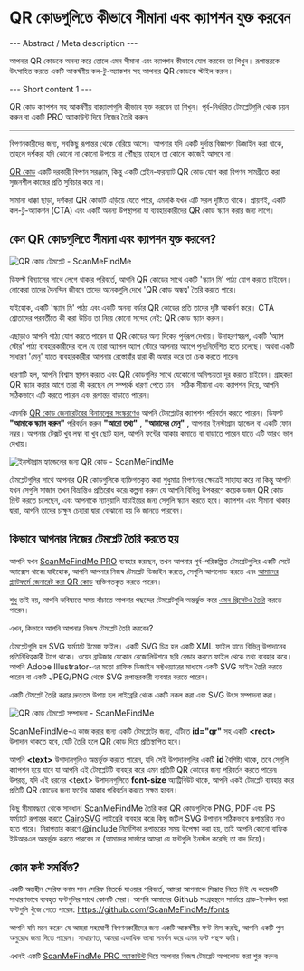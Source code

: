 <h1>QR কোডগুলিতে কীভাবে সীমানা এবং ক্যাপশন যুক্ত করবেন</h1>

--- Abstract / Meta description ---

আপনার QR কোডকে অনন্য করে তোলে এমন সীমানা এবং ক্যাপশন কীভাবে যোগ করবেন তা শিখুন। রূপান্তরকে উৎসাহিত করতে একটি আকর্ষণীয় কল-টু-অ্যাকশন সহ আপনার QR কোডকে স্টাইল করুন।

--- Short content 1 ---

QR কোড ক্যাপশন সহ আকর্ষণীয় বাক্যাংশগুলি কীভাবে যুক্ত করবেন তা শিখুন। পূর্ব-নির্ধারিত টেমপ্লেটগুলি থেকে চয়ন করুন বা একটি PRO অ্যাকাউন্ট দিয়ে নিজের তৈরি করুন৷

----------

<p>বিপণনকারীদের জন্য, সবকিছু রূপান্তর থেকে বেরিয়ে আসে। আপনার যদি একটি দুর্দান্ত বিজ্ঞাপন ডিজাইন করা থাকে, তাহলে দর্শকরা যদি কোনো না কোনো উপায়ে না পৌঁছায় তাহলে তা কোনো কাজেই আসবে না।</p>

<p><a href="#static:url">QR কোড</a> একটি দরকারী বিপণন সরঞ্জাম, কিন্তু একটি প্লেইন-ফরম্যাট QR কোড যোগ করা বিপণন সামগ্রীতে করা সৃজনশীল কাজের প্রতি সুবিচার করে না।</p>

<p>সামান্য ধাক্কা ছাড়া, দর্শকরা QR কোডটি এড়িয়ে যেতে পারে, এমনকি যখন এটি সরল দৃষ্টিতে থাকে। প্রায়শই, একটি কল-টু-অ্যাকশন (CTA) এবং একটি অনন্য উপস্থাপনা যা ব্যবহারকারীদের QR কোড স্ক্যান করার জন্য লাগে।</p>

<h2>কেন QR কোডগুলিতে সীমানা এবং ক্যাপশন যুক্ত করবেন?</h2>

<p class="imageholder">
    <img src="https://media.scanmefindme.com/blog/about_templates/files/img 1 - templates.png"
        alt="QR কোড টেমপ্লেট - ScanMeFindMe">
</p>

<p>ডিফল্ট বিন্যাসের সাথে লেগে থাকার পরিবর্তে, আপনি QR কোডের সাথে একটি &#39;স্ক্যান মি&#39; পাঠ্য যোগ করতে চাইবেন। লোকেরা তাদের দৈনন্দিন জীবনে তাদের অনেকগুলি দেখে &#39;QR কোড অন্ধত্ব&#39; তৈরি করতে পারে।</p>

<p>যাইহোক, একটি &#39;স্ক্যান মি&#39; পাঠ্য এবং একটি অনন্য বর্ডার QR কোডের প্রতি তাদের দৃষ্টি আকর্ষণ করে। CTA শ্রোতাদের পরবর্তীতে কী করা উচিত তা নিয়ে কোনো সন্দেহ নেই: QR কোড স্ক্যান করুন।</p>

<p>এছাড়াও আপনি পাঠ্য যোগ করতে পারেন যা QR কোডের অন্য দিকের পূর্বরূপ দেখায়। উদাহরণস্বরূপ, একটি &#39;অ্যাপ স্টোর&#39; পাঠ্য ব্যবহারকারীদের বলে যে তারা অ্যাপল অ্যাপ স্টোরে আপনার অ্যাপে পুনঃনির্দেশিত হতে চলেছে। অথবা একটি সাধারণ &#39;মেনু&#39; যাতে ব্যবহারকারীরা আপনার রেস্তোরাঁর দ্বারা কী অফার করে তা চেক করতে পারেন৷</p>

<p>ধারণাটি হল, আপনি বিশ্বাস স্থাপন করতে এবং QR কোডগুলির সাথে যেকোনো অনিশ্চয়তা দূর করতে চাইবেন। গ্রাহকরা QR স্ক্যান করার আগে তারা কী করছেন সে সম্পর্কে ধারণা পেতে চান। সঠিক সীমানা এবং ক্যাপশন দিয়ে, আপনি সঠিকভাবে এটি করতে পারেন এবং রূপান্তর বাড়াতে পারেন।</p>

<p>এমনকি <a href="#static:url">QR কোড জেনারেটরের বিনামূল্যের সংস্করণেও</a> আপনি টেমপ্লেটের ক্যাপশন পরিবর্তন করতে পারেন। ডিফল্ট <strong>&quot;আমাকে স্ক্যান করুন&quot;</strong> পরিবর্তন করুন <strong>&quot;আরো তথ্য&quot;</strong> , <strong>&quot;আমাদের মেনু&quot;</strong> , আপনার ইনস্টাগ্রাম হ্যান্ডেল বা একটি ফোন নম্বর। আপনার টেক্সট খুব লম্বা বা খুব ছোট হলে, আপনি ফন্টের আকার কমাতে বা বাড়াতে পারেন যাতে এটি আরও ভাল দেখায়।</p>

<p class="imageholder">
    <img src="https://media.scanmefindme.com/blog/about_templates/files/img 2 - qr code instagram.png"
        alt="ইনস্টাগ্রাম হ্যান্ডেলের জন্য QR কোড - ScanMeFindMe">
</p>

<p>টেমপ্লেটগুলির সাথে আপনার QR কোডগুলিকে ব্যক্তিগতকৃত করা শুধুমাত্র বিপণনের ক্ষেত্রেই সাহায্য করে না কিন্তু আপনি যখন সেগুলি সাজান তখন বিভ্রান্তিও প্রতিরোধ করে৷ কল্পনা করুন যে আপনি বিভিন্ন উপকরণে কয়েক ডজন QR কোড প্রিন্ট করতে চলেছেন, এবং আপনাকে ম্যানুয়ালি যাচাইয়ের জন্য সেগুলি স্ক্যান করতে হবে। ক্যাপশন এবং সীমানা থাকার দ্বারা, আপনি তাদের চাক্ষুষ চেহারা দ্বারা বোঝানো হয় কি জানতে পারবেন।</p>

<h2>কিভাবে আপনার নিজের টেমপ্লেট তৈরি করতে হয়</h2>

<p>আপনি যখন <a href="#pro">ScanMeFindMe PRO</a> ব্যবহার করছেন, তখন আপনার পূর্ব-পরিকল্পিত টেমপ্লেটগুলির একটি সেটে অ্যাক্সেস থাকে৷ যাইহোক, আপনি আপনার নিজস্ব টেমপ্লেট ডিজাইন করতে, সেগুলি আপলোড করতে এবং <a href="#static:url">আমাদের প্ল্যাটফর্মে জেনারেট করা QR কোড</a> ব্যক্তিগতকৃত করতে পারেন।</p>

<p>শুধু তাই নয়, আপনি ভবিষ্যতে সময় বাঁচাতে আপনার পছন্দের টেমপ্লেটগুলি অন্তর্ভুক্ত করে <a href="#article:about_presets">এমন প্রিসেটও তৈরি</a> করতে পারেন।</p>

<p>এখন, কিভাবে আপনি আপনার নিজস্ব টেমপ্লেট তৈরি করবেন?</p>

<p>টেমপ্লেটগুলি হল SVG ফর্ম্যাটে ইমেজ ফাইল। একটি SVG চিত্র হল একটি XML ফাইল যাতে বিভিন্ন উপাদানের প্রতিনিধিত্বকারী ট্যাগ থাকে। ওয়েব ব্রাউজার যেকোন রেজোলিউশনে ছবি রেন্ডার করতে ফাইল থেকে তথ্য ব্যবহার করে। আপনি Adobe Illustrator-এর মতো গ্রাফিক ডিজাইন সফ্টওয়্যারের মাধ্যমে একটি SVG ফাইল তৈরি করতে পারেন বা একটি JPEG/PNG থেকে SVG রূপান্তরকারী ব্যবহার করতে পারেন।</p>

<p>একটি টেমপ্লেট তৈরি করার দ্রুততম উপায় হল লাইব্রেরি থেকে একটি নকল করা এবং SVG উৎস সম্পাদনা করা।</p>

<p class="imageholder">
    <img src="https://media.scanmefindme.com/blog/about_templates/files/img 3 - edit svg template.png"
        alt="QR কোড টেমপ্লেট সম্পাদনা - ScanMeFindMe">
</p>

<p>ScanMeFindMe-এ কাজ করার জন্য একটি টেমপ্লেটের জন্য, এটিতে <strong class="notranslate">id=&quot;qr&quot;</strong> সহ একটি <strong class="notranslate">&lt;rect&gt;</strong> উপাদান থাকতে হবে, যেটি তৈরি হলে QR কোড দিয়ে প্রতিস্থাপিত হবে।</p>

<p>আপনি <strong class="notranslate">&lt;text&gt;</strong> উপাদানগুলিও অন্তর্ভুক্ত করতে পারেন, যদি সেই উপাদানগুলির একটি <strong class="notranslate">id</strong> বৈশিষ্ট্য থাকে, তবে সেগুলি ক্যাপশন হয়ে যাবে যা আপনি এই টেমপ্লেটটি ব্যবহার করে এমন প্রতিটি QR কোডের জন্য পরিবর্তন করতে পারেন৷ উপরন্তু, যদি এই ধরনের <span class="notranslate">&lt;text&gt;</span> উপাদানগুলিতে <strong class="notranslate">font-size</strong> অ্যাট্রিবিউট থাকে, আপনি একই টেমপ্লেট ব্যবহার করে প্রতিটি QR কোডের জন্য ফন্টের আকার পরিবর্তন করতে সক্ষম হবেন।</p>

<p>কিছু সীমাবদ্ধতা থেকে সাবধান! ScanMeFindMe তৈরি করা QR কোডগুলিকে PNG, PDF এবং PS ফর্ম্যাটে রূপান্তর করতে <a href="https://cairosvg.org/" class="smfm-externallink">CairoSVG</a> লাইব্রেরি ব্যবহার করে৷ কিছু জটিল SVG উপাদান সঠিকভাবে রূপান্তরিত নাও হতে পারে। নিরাপত্তার কারণে @include নির্দেশিকা রূপান্তরের সময় উপেক্ষা করা হয়, তাই আপনি কোনো বাহ্যিক ইউআরএল অন্তর্ভুক্ত করতে পারবেন না (আমাদের সার্ভারে আমরা যে ফন্টগুলি ইনস্টল করেছি তা বাদ দিয়ে)।</p>

<h2>কোন ফন্ট সমর্থিত?</h2>

<p>একটি অন্তহীন সেরিফ বনাম সান সেরিফ বিতর্কে যাওয়ার পরিবর্তে, আমরা আপনাকে সিদ্ধান্ত নিতে দিই যে কয়েকটি সাধারণভাবে ব্যবহৃত ফন্টগুলির সাথে কোনটি সেরা। আপনি আমাদের Github সংগ্রহস্থলে সার্ভারে প্রাক-ইনস্টল করা ফন্টগুলি খুঁজে পেতে পারেন: <a href="https://github.com/ScanMeFindMe/fonts" class="smfm-externallink" target="_blank">https://github.com/ScanMeFindMe/fonts</a></p>

<p>আপনি যদি মনে করেন যে আমরা সহযোগী বিপণনকারীদের জন্য একটি আকর্ষণীয় ফন্ট মিস করছি, আপনি একটি পুল অনুরোধ জমা দিতে পারেন। সাধারণত, আমরা একাধিক ভাষা সমর্থন করে এমন ফন্ট পছন্দ করি।</p>

<p>এখনই একটি <a href="#pro">ScanMeFindMe PRO অ্যাকাউন্ট</a> দিয়ে আপনার নিজস্ব টেমপ্লেট আপলোড করা শুরু করুন৷</p>

